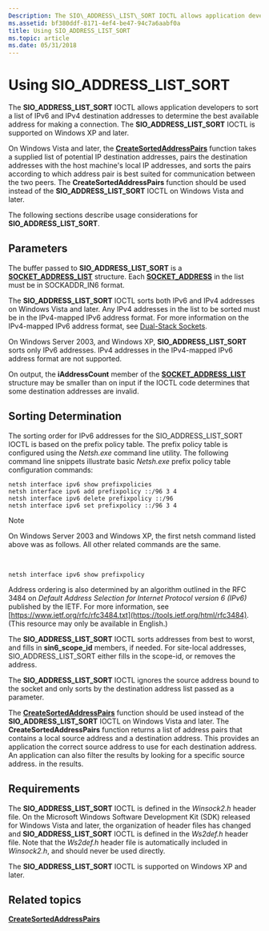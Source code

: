 ```yaml
---
Description: The SIO\_ADDRESS\_LIST\_SORT IOCTL allows application developers to sort a list of IPv6 and IPv4 destination addresses to determine the best available address for making a connection. The SIO\_ADDRESS\_LIST\_SORT IOCTL is supported on Windows XP and later.
ms.assetid: bf380ddf-8171-4ef4-be47-94c7a6aabf0a
title: Using SIO_ADDRESS_LIST_SORT
ms.topic: article
ms.date: 05/31/2018
---
```


# Using SIO\_ADDRESS\_LIST\_SORT

The **SIO\_ADDRESS\_LIST\_SORT** IOCTL allows application developers to sort a list of IPv6 and IPv4 destination addresses to determine the best available address for making a connection. The **SIO\_ADDRESS\_LIST\_SORT** IOCTL is supported on Windows XP and later.

On Windows Vista and later, the [**CreateSortedAddressPairs**](https://msdn.microsoft.com/library/Bb870773(v=VS.85).aspx) function takes a supplied list of potential IP destination addresses, pairs the destination addresses with the host machine's local IP addresses, and sorts the pairs according to which address pair is best suited for communication between the two peers. The **CreateSortedAddressPairs** function should be used instead of the **SIO\_ADDRESS\_LIST\_SORT** IOCTL on Windows Vista and later.

The following sections describe usage considerations for **SIO\_ADDRESS\_LIST\_SORT**.

## Parameters

The buffer passed to **SIO\_ADDRESS\_LIST\_SORT** is a [**SOCKET\_ADDRESS\_LIST**](https://msdn.microsoft.com/library/Aa385467(v=VS.85).aspx) structure. Each [**SOCKET\_ADDRESS**](/windows/desktop/api/Ws2def/ns-ws2def-socket_address) in the list must be in SOCKADDR\_IN6 format.

The **SIO\_ADDRESS\_LIST\_SORT** IOCTL sorts both IPv6 and IPv4 addresses on Windows Vista and later. Any IPv4 addresses in the list to be sorted must be in the IPv4-mapped IPv6 address format. For more information on the IPv4-mapped IPv6 address format, see [Dual-Stack Sockets](dual-stack-sockets.md).

On Windows Server 2003, and Windows XP, **SIO\_ADDRESS\_LIST\_SORT** sorts only IPv6 addresses. IPv4 addresses in the IPv4-mapped IPv6 address format are not supported.

On output, the **iAddressCount** member of the [**SOCKET\_ADDRESS\_LIST**](https://msdn.microsoft.com/library/Aa385467(v=VS.85).aspx) structure may be smaller than on input if the IOCTL code determines that some destination addresses are invalid.

## Sorting Determination

The sorting order for IPv6 addresses for the SIO\_ADDRESS\_LIST\_SORT IOCTL is based on the prefix policy table. The prefix policy table is configured using the *Netsh.exe* command line utility. The following command line snippets illustrate basic *Netsh.exe* prefix policy table configuration commands:

``` syntax
netsh interface ipv6 show prefixpolicies
netsh interface ipv6 add prefixpolicy ::/96 3 4
netsh interface ipv6 delete prefixpolicy ::/96
netsh interface ipv6 set prefixpolicy ::/96 3 4
```

> [!Note]  
> On Windows Server 2003 and Windows XP, the first netsh command listed above was as follows. All other related commands are the same.

 

``` syntax
netsh interface ipv6 show prefixpolicy
```

Address ordering is also determined by an algorithm outlined in the RFC 3484 on *Default Address Selection for Internet Protocol version 6 (IPv6)* published by the IETF. For more information, see [https://www.ietf.org/rfc/rfc3484.txt](https://tools.ietf.org/html/rfc3484). (This resource may only be available in English.)

The **SIO\_ADDRESS\_LIST\_SORT** IOCTL sorts addresses from best to worst, and fills in **sin6\_scope\_id** members, if needed. For site-local addresses, SIO\_ADDRESS\_LIST\_SORT either fills in the scope-id, or removes the address.

The **SIO\_ADDRESS\_LIST\_SORT** IOCTL ignores the source address bound to the socket and only sorts by the destination address list passed as a parameter.

The [**CreateSortedAddressPairs**](https://msdn.microsoft.com/library/Bb870773(v=VS.85).aspx) function should be used instead of the **SIO\_ADDRESS\_LIST\_SORT** IOCTL on Windows Vista and later. The **CreateSortedAddressPairs** function returns a list of address pairs that contains a local source address and a destination address. This provides an application the correct source address to use for each destination address. An application can also filter the results by looking for a specific source address. in the results.

## Requirements

The **SIO\_ADDRESS\_LIST\_SORT** IOCTL is defined in the *Winsock2.h* header file. On the Microsoft Windows Software Development Kit (SDK) released for Windows Vista and later, the organization of header files has changed and **SIO\_ADDRESS\_LIST\_SORT** IOCTL is defined in the *Ws2def.h* header file. Note that the *Ws2def.h* header file is automatically included in *Winsock2.h*, and should never be used directly.

The **SIO\_ADDRESS\_LIST\_SORT** IOCTL is supported on Windows XP and later.

## Related topics

<dl> <dt>

[**CreateSortedAddressPairs**](https://msdn.microsoft.com/library/Bb870773(v=VS.85).aspx)
</dt> </dl>

 

 




